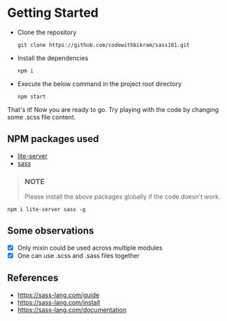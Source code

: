 # Getting Started

* Clone the repository

    ```
    git clone https://github.com/codewithbikram/sass101.git
    ```
* Install the dependencies

    ```
    npm i
    ```
* Execute the below command in the project root directory

    ```
    npm start
    ```

That's it! Now you are ready to go. Try playing with the code by changing some .scss file content.


## NPM packages used

* [lite-server](https://www.npmjs.com/package/lite-server)
* [sass](https://www.npmjs.com/package/sass)

> ### NOTE
>Please install the above packages globally if the code doesn't work.
```
npm i lite-server sass -g
```

## Some observations

- [x] Only mixin could be used across multiple modules
- [x] One can use .scss and .sass files together

## References

* https://sass-lang.com/guide
* https://sass-lang.com/install
* https://sass-lang.com/documentation

